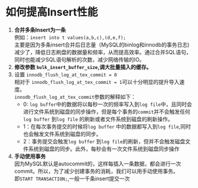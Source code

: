 # 如何提高Insert性能

1. **合并多条Insert为一条**  
   例如：`insert into t values(a,b,c),(d,e,f);`  
   主要是因为多条insert合并后日志量（MySQL的binlog和innodb的事务日志)减少了，降低日志刷盘的数据量和频率，从而提高效率。通过合并SQL语句，同时也能减少SQL语句解析的次数，减少网络传输的IO。
2. **修改参数 `bulk_insert_buffer_size`,调大批量插入的缓存。**
3. 设置 `innodb_flush_log_at_tex_commit = 0`  
   相对于 `innodb_flush_log_at_tex_commit = 1`可以十分明显的提升导入速度。  
   `innodb_flush_log_at_tex_commit`参数的解释如下：
   - 0: `log buffer`中的数据将以每秒一次的频率写入到`log file`中，且同时会进行文件系统到磁盘的同步操作，但是每个事务的`commit`并不会触发任何`log buffer` 到`log file` 的刷新或者文件系统到磁盘的刷新操作。
   - 1：在每次事务提交的时候将`log buffer` 中的数据都写入到`log file`,同时也会触发文件系统到磁盘的同步。
   - 2：事务提交会触发`log buffer` 到`log file`的刷新，但并不会触发磁盘文件系统到磁盘的同步。此外，每秒会有一次文件系统到磁盘同步操作
4. **手动使用事务**  
   因为MySQL默认是autocommit的，这样每插入一条数据，都会进行一次commit。所以，为了减少创建事务的消耗，我们可以用手动使用事务。  
   即`START TRANSACTION;`,一般一千条insert提交一次